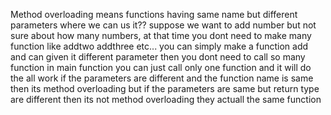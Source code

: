  Method overloading means functions having same name but different parameters
 where we can us it??
 suppose we want to add number but not sure about how many numbers, at that time you dont need to make many function like addtwo addthree etc...
 you can simply make a function add and can given it different parameter then you dont need to call so many function in main function you can just call only one function and it will do the all work
 if the parameters are different and the function name is same then its method overloading but if the parameters are same but return type are different then its not method overloading they actuall the same function